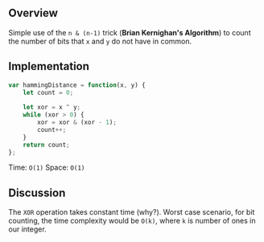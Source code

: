 ## Overview
Simple use of the `n & (n-1)` trick (**Brian Kernighan's Algorithm**) to count the number of bits that `x` and `y` do not have in common. 

## Implementation
```js
var hammingDistance = function(x, y) {
    let count = 0; 
    
    let xor = x ^ y; 
    while (xor > 0) {
        xor = xor & (xor - 1); 
        count++; 
    }
    return count; 
};
```

Time: `O(1)`
Space: `O(1)`

## Discussion
The `XOR` operation takes constant time (why?). 
Worst case scenario, for bit counting, the time complexity would be `O(k)`, where `k` is number of ones in our integer. 
